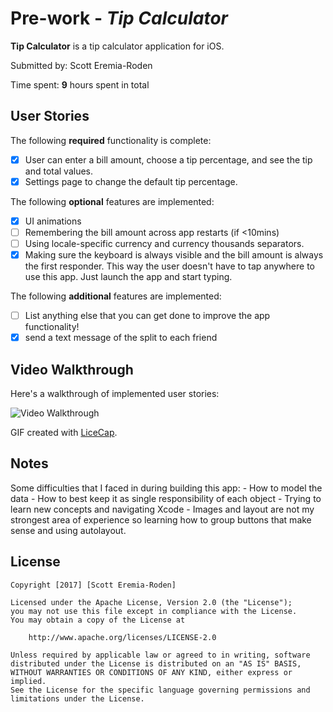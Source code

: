 # Pre-work - *Tip Calculator*

**Tip Calculator** is a tip calculator application for iOS.

Submitted by: Scott Eremia-Roden

Time spent: **9** hours spent in total

## User Stories

The following **required** functionality is complete:

* [x] User can enter a bill amount, choose a tip percentage, and see the tip and total values.
* [x] Settings page to change the default tip percentage.

The following **optional** features are implemented:
* [x] UI animations
* [ ] Remembering the bill amount across app restarts (if <10mins)
* [ ] Using locale-specific currency and currency thousands separators.
* [x] Making sure the keyboard is always visible and the bill amount is always the first responder. This way the user doesn't have to tap anywhere to use this app. Just launch the app and start typing.

The following **additional** features are implemented:

- [ ] List anything else that you can get done to improve the app functionality!
- [x] send a text message of the split to each friend

## Video Walkthrough 

Here's a walkthrough of implemented user stories:

<img src='http://imgur.com/VdWmL1d' title='Video Walkthrough' width='' alt='Video Walkthrough' />

GIF created with [LiceCap](http://www.cockos.com/licecap/).

## Notes

Some difficulties that I faced in during building this app:
    - How to model the data
    - How to best keep it as single responsibility of each object
    - Trying to learn new concepts and navigating Xcode
    - Images and layout are not my strongest area of experience so learning how to group buttons that make sense and using autolayout.

## License

    Copyright [2017] [Scott Eremia-Roden]

    Licensed under the Apache License, Version 2.0 (the "License");
    you may not use this file except in compliance with the License.
    You may obtain a copy of the License at

        http://www.apache.org/licenses/LICENSE-2.0

    Unless required by applicable law or agreed to in writing, software
    distributed under the License is distributed on an "AS IS" BASIS,
    WITHOUT WARRANTIES OR CONDITIONS OF ANY KIND, either express or implied.
    See the License for the specific language governing permissions and
    limitations under the License.
